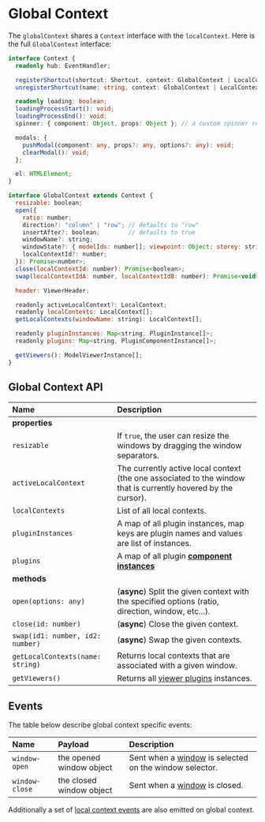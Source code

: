 # Global Context

The `globalContext` shares a `Context` interface with the `localContext`. Here is the full `GlobalContext` interface:

```typescript
interface Context {
  readonly hub: EventHandler;

  registerShortcut(shortcut: Shortcut, context: GlobalContext | LocalContext): boolean;
  unregisterShortcut(name: string, context: GlobalContext | LocalContext): boolean;

  readonly loading: boolean;
  loadingProcessStart(): void;
  loadingProcessEnd(): void;
  spinner: { component: Object, props: Object }; // a custom spinner replacing the default BIMDataSpinner

  modals: {
    pushModal(component: any, props?: any, options?: any): void;
    clearModal(): void;
  };

  el: HTMLElement;
}
```

```js
interface GlobalContext extends Context {
  resizable: boolean;
  open({
    ratio: number;
    direction?: "column" | "row"; // defaults to "row"
    insertAfter?: boolean;        // defaults to true
    windowName?: string;
    windowState?: { modelIds: number[]; viewpoint: Object; storey: string; };
    localContextId?: number;
  }): Promise<number>;
  close(localContextId: number): Promise<boolean>;
  swap(localContextIdA: number, localContextIdB: number): Promise<void>;

  header: ViewerHeader;

  readonly activeLocalContext?: LocalContext;
  readonly localContexts: LocalContext[];
  getLocalContexts(windowName: string): LocalContext[];

  readonly pluginInstances: Map<string, PluginInstance[]>;
  readonly plugins: Map<string, PluginComponentInstance[]>;

  getViewers(): ModelViewerInstance[];
}
```

## Global Context API

| Name                               | Description                                                            |
| :--------------------------------- | :--------------------------------------------------------------------- |
| **properties**                     |                                                                        |
| `resizable` | If `true`, the user can resize the windows by dragging the window separators. |
| `activeLocalContext` | The currently active local context (the one associated to the window that is currently hovered by the cursor). |
| `localContexts` | List of all local contexts. |
| `pluginInstances` | A map of all plugin instances, map keys are plugin names and values are list of instances. |
| `plugins` | A map of all plugin [**component instances**](./plugin.md#plugin-component-instance) |
| **methods**                        |                                                                        |
| `open(options: any)` | (**async**) Split the given context with the specified options (ratio, direction, window, etc...). |
| `close(id: number)` | (**async**) Close the given context. |
| `swap(id1: number, id2: number)` | (**async**) Swap the given contexts. |
| `getLocalContexts(name: string)` | Returns local contexts that are associated with a given window. |
| `getViewers()` | Returns all [viewer plugins](./viewer_plugins.md) instances. |

## Events

The table below describe global context specific events:

| Name           | Payload                  | Description                                                           |
| :------------- | :----------------------- | :-------------------------------------------------------------------- |
| `window-open`  | the opened window object | Sent when a [window](./window.md) is selected on the window selector. |
| `window-close` | the closed window object | Sent when a [window](./window.md) is closed.                          |

Additionally a set of [local context events](/viewer/reference/local_context.html#events-emitted-on-both-global-local-contexts)
are also emitted on global context.
